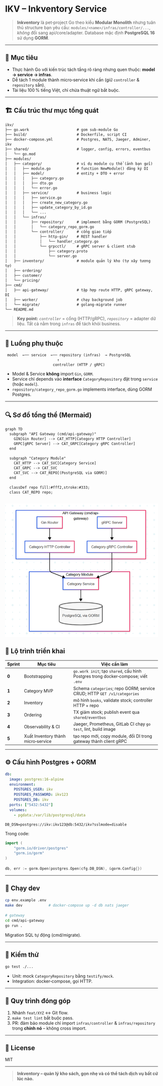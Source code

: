 # IKV – Inkventory Service

> **Inkventory** là pet‑project Go theo kiểu **Modular Monolith** nhưng tuân thủ structure bạn yêu cầu: `modules/<name>/infras/controller/...`, *không* đổi sang api/core/adapter.
> Database mặc định **PostgreSQL 16** sử dụng **GORM**.

---

## 🎯 Mục tiêu

* Thực hành Go với kiến trúc tách tầng rõ ràng nhưng quen thuộc: **model → service → infras**.
* Dễ tách 1 module thành micro‑service khi cần (giữ `controller` & `repository` sẵn).
* Tài liệu 100 % tiếng Việt, chỉ chừa thuật ngữ bắt buộc.

---

## 🏗️ Cấu trúc thư mục tổng quát

```text
ikv/
├── go.work                      # gom sub‑module Go
├── build/                       # Dockerfile, script CI
├── docker-compose.yml           # Postgres, NATS, Jaeger, Adminer, ikv
├── shared/                      # logger, config, errors, eventbus
│   └── go.mod
├── modules/
│   ├── category/                # ví dụ module cụ thể (ảnh bạn gửi)
│   │   ├── module.go            # function NewModule() đăng ký DI
│   │   ├── model/               # entity + DTO + error
│   │   │   ├── category.go
│   │   │   ├── dto.go
│   │   │   └── error.go
│   │   ├── service/             # business logic
│   │   │   ├── service.go
│   │   │   ├── create_new_category.go
│   │   │   ├── update_category_by_id.go
│   │   │   └── ...
│   │   └── infras/
│   │       ├── repository/      # implement bằng GORM (PostgreSQL)
│   │       │   └── category_repo_gorm.go
│   │       └── controller/      # cổng giao tiếp
│   │           ├── http-gin/    # REST handler
│   │           │   └── handler_category.go
│   │           └── grpcctl/     # gRPC server & client stub
│   │               ├── category.proto
│   │               └── server.go
│   ├── inventory/               # module quản lý kho (tự xây tương tự)
│   ├── ordering/
│   ├── customer/
│   └── pricing/
├── cmd/
│   ├── api-gateway/             # tập hợp route HTTP, gRPC gateway, DI
│   ├── worker/                  # chạy background job
│   └── migrate/                 # golang‑migrate runner
└── README.md
```

> **Key point:**
> *`controller`* = cổng (HTTP/gRPC), *`repository`* = adapter dữ liệu. Tất cả nằm trong `infras` để tách khỏi business.

---

## 🔄 Luồng phụ thuộc

```
 model  ←── service  ←── repository (infras)  → PostgreSQL
                        ↑
                      controller (HTTP / gRPC)
```

* Model & Service **không** import `Gin`, `GORM`.
* Service chỉ depends vào **interface** `CategoryRepository` đặt trong `service` (hoặc `model`).
* `repository/category_repo_gorm.go` implements interface, dùng GORM Postgres.

---

## 🔍 Sơ đồ tổng thể (Mermaid)

```mermaid
graph TD
  subgraph "API Gateway (cmd/api-gateway)"
    GIN[Gin Router] --> CAT_HTTP[Category HTTP Controller]
    GRPC[gRPC Server] --> CAT_GRPC[Category gRPC Controller]
  end

  subgraph "Category Module"
    CAT_HTTP --> CAT_SVC[Category Service]
    CAT_GRPC --> CAT_SVC
    CAT_SVC --> CAT_REPO[(PostgreSQL via GORM)]
  end

  classDef repo fill:#fff2,stroke:#333;
  class CAT_REPO repo;
```
![flow](./docs/flow.png)
---

## 📅 Lộ trình triển khai

| Sprint | Mục tiêu                           | Việc cần làm                                                                      |
| ------ | ---------------------------------- | --------------------------------------------------------------------------------- |
| **0**  | Bootstrapping                      | `go.work init`; tạo `shared`, cấu hình Postgres trong docker‑compose; viết `.env` |
| **1**  | Category MVP                       | Schema `categories`; repo GORM; service CRUD; HTTP `GET /v1/categories`           |
| **2**  | Inventory                          | mô hình `books`, validate stock; controller HTTP + repo                           |
| **3**  | Ordering                           | TX giảm stock; publish event qua `shared/eventbus`                                |
| **4**  | Observability & CI                 | Jaeger, Prometheus, GitLab CI chạy `go test`, lint, build image                   |
| **5**  | Xuất Inventory thành micro‑service | tạo repo mới, copy module, đổi DI trong gateway thành client gRPC                 |

---

## ⚙️ Cấu hình Postgres + GORM

```yaml
db:
  image: postgres:16-alpine
  environment:
    POSTGRES_USER: ikv
    POSTGRES_PASSWORD: ikv123
    POSTGRES_DB: ikv
  ports: ["5432:5432"]
  volumes:
    - pgdata:/var/lib/postgresql/data
```

```env
DB_DSN=postgres://ikv:ikv123@db:5432/ikv?sslmode=disable
```

Trong code:

```go
import (
    "gorm.io/driver/postgres"
    "gorm.io/gorm"
)

db, err := gorm.Open(postgres.Open(cfg.DB_DSN), &gorm.Config{})
```

---

## 🔧 Chạy dev

```bash
cp env.example .env
make dev            # docker-compose up -d db nats jaeger

# gateway
cd cmd/api-gateway
go run .
```

Migration SQL tự động (cmd/migrate).

---

## 🧪 Kiểm thử

```bash
go test ./...
```

* Unit: mock `CategoryRepository` bằng `testify/mock`.
* Integration: docker‑compose, gọi HTTP.

---

## 🤝 Quy trình đóng góp

1. Nhánh `feat/XYZ` ↔ Git flow.
2. `make test lint` bắt buộc pass.
3. PR: đảm bảo module chỉ import `infras/controller` & `infras/repository` trong **chính nó** – không cross import.

---

## 📄 License

MIT

---

> **Inkventory – quản lý kho sách, gọn nhẹ và có thể tách dịch vụ bất cứ lúc nào.**
